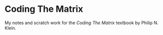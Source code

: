 # Coding The Matrix

My notes and scratch work for the _Coding The Matrix_ textbook by Philip N. Klein.